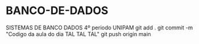 # BANCO-DE-DADOS
SISTEMAS DE BANCO DADOS 4º periodo UNIPAM
git add . 
git commit -m "Codigo da aula do dia TAL TAL TAL" 
git push origin main

